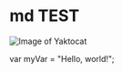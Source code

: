 # md TEST

![Image of Yaktocat](https://octodex.github.com/images/yaktocat.png)


var myVar = "Hello, world!";
